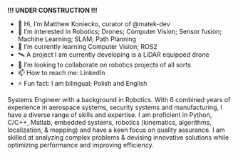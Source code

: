 **!!! UNDER CONSTRUCTION !!!**

- 👋 Hi, I’m Matthew Koniecko, curator of @matek-dev
- 👀 I’m interested in Robotics; Drones; Computer Vision; Sensor fusion; Machine Learning; SLAM; Path Planning
- 🌱 I’m currently learning Computer Vision; ROS2
- 🛰 A project I am currently developing is a LiDAR equipped drone
- 💞️ I’m looking to collaborate on robotics projects of all sorts
- 📫 How to reach me: LinkedIn
- ⚡ Fun fact: I am bilingual; Polish and English

Systems Engineer with a background in Robotics. With 6 combined years of experience in aerospace systems, 
security systems and manufacturing, I have a diverse range of skills and expertise. I am proficient 
in Python, C/C++, Matlab, embedded systems, robotics (kinematics, algorithms, localization, & mapping) and have 
a keen focus on quality assurance. I am skilled at analyzing complex problems & devising innovative solutions 
while optimizing performance and improving efficiency.
